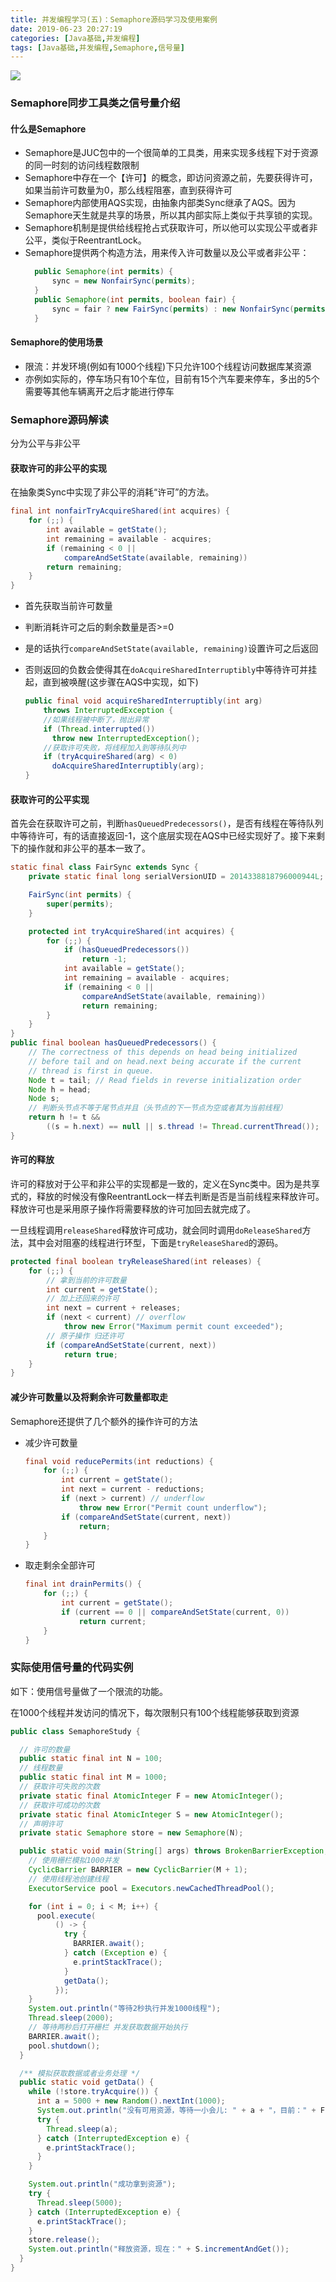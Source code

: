 ```yaml
---
title: 并发编程学习(五)：Semaphore源码学习及使用案例
date: 2019-06-23 20:27:19
categories: [Java基础,并发编程]
tags: [Java基础,并发编程,Semaphore,信号量]
---
```


![](fm.png)



<!--more-->

### Semaphore同步工具类之信号量介绍
#### 什么是Semaphore
- Semaphore是JUC包中的一个很简单的工具类，用来实现多线程下对于资源的同一时刻的访问线程数限制
- Semaphore中存在一个【许可】的概念，即访问资源之前，先要获得许可，如果当前许可数量为0，那么线程阻塞，直到获得许可
- Semaphore内部使用AQS实现，由抽象内部类Sync继承了AQS。因为Semaphore天生就是共享的场景，所以其内部实际上类似于共享锁的实现。
- Semaphore机制是提供给线程抢占式获取许可，所以他可以实现公平或者非公平，类似于ReentrantLock。
- Semaphore提供两个构造方法，用来传入许可数量以及公平或者非公平：
  ```java
    public Semaphore(int permits) {
        sync = new NonfairSync(permits);
    }
    public Semaphore(int permits, boolean fair) {
        sync = fair ? new FairSync(permits) : new NonfairSync(permits);
    }
  ```

#### Semaphore的使用场景
- 限流：并发环境(例如有1000个线程)下只允许100个线程访问数据库某资源
- 亦例如实际的，停车场只有10个车位，目前有15个汽车要来停车，多出的5个需要等其他车辆离开之后才能进行停车

### Semaphore源码解读
分为公平与非公平
#### 获取许可的非公平的实现 
在抽象类Sync中实现了非公平的消耗“许可”的方法。
```java
final int nonfairTryAcquireShared(int acquires) {
    for (;;) {
        int available = getState();
        int remaining = available - acquires;
        if (remaining < 0 ||
        	compareAndSetState(available, remaining))
        return remaining;
    }
}
```

- 首先获取当前许可数量

- 判断消耗许可之后的剩余数量是否>=0

- 是的话执行`compareAndSetState(available, remaining)`设置许可之后返回

- 否则返回的负数会使得其在`doAcquireSharedInterruptibly`中等待许可并挂起，直到被唤醒(这步骤在AQS中实现，如下)
	

  
  ```java
  public final void acquireSharedInterruptibly(int arg)
      throws InterruptedException {
      //如果线程被中断了，抛出异常
      if (Thread.interrupted())
      	throw new InterruptedException();
      //获取许可失败，将线程加入到等待队列中
      if (tryAcquireShared(arg) < 0)
      	doAcquireSharedInterruptibly(arg);
  }
  ```
	
#### 获取许可的公平实现

首先会在获取许可之前，判断`hasQueuedPredecessors()`，是否有线程在等待队列中等待许可，有的话直接返回-1，这个底层实现在AQS中已经实现好了。接下来剩下的操作就和非公平的基本一致了。

```java
static final class FairSync extends Sync {
    private static final long serialVersionUID = 2014338818796000944L;

    FairSync(int permits) {
        super(permits);
    }

    protected int tryAcquireShared(int acquires) {
        for (;;) {
            if (hasQueuedPredecessors())
                return -1;
            int available = getState();
            int remaining = available - acquires;
            if (remaining < 0 ||
                compareAndSetState(available, remaining))
                return remaining;
        }
    }
}
public final boolean hasQueuedPredecessors() {
    // The correctness of this depends on head being initialized
    // before tail and on head.next being accurate if the current
    // thread is first in queue.
    Node t = tail; // Read fields in reverse initialization order
    Node h = head;
    Node s;
    // 判断头节点不等于尾节点并且（头节点的下一节点为空或者其为当前线程）
    return h != t &&
        ((s = h.next) == null || s.thread != Thread.currentThread());
}
```

#### 许可的释放

许可的释放对于公平和非公平的实现都是一致的，定义在Sync类中。因为是共享式的，释放的时候没有像ReentrantLock一样去判断是否是当前线程来释放许可。释放许可也是采用原子操作将需要释放的许可加回去就完成了。

一旦线程调用`releaseShared`释放许可成功，就会同时调用`doReleaseShared`方法，其中会对阻塞的线程进行环型，下面是`tryReleaseShared`的源码。

```java
protected final boolean tryReleaseShared(int releases) {
    for (;;) {
        // 拿到当前的许可数量
        int current = getState();
        // 加上还回来的许可
        int next = current + releases;
        if (next < current) // overflow
            throw new Error("Maximum permit count exceeded");
        // 原子操作 归还许可
        if (compareAndSetState(current, next))
            return true;
    }
}
```

#### 减少许可数量以及将剩余许可数量都取走

Semaphore还提供了几个额外的操作许可的方法

- 减少许可数量

  ```java
  final void reducePermits(int reductions) {
      for (;;) {
          int current = getState();
          int next = current - reductions;
          if (next > current) // underflow
              throw new Error("Permit count underflow");
          if (compareAndSetState(current, next))
              return;
      }
  }
  ```

- 取走剩余全部许可

  ```java
  final int drainPermits() {
      for (;;) {
          int current = getState();
          if (current == 0 || compareAndSetState(current, 0))
              return current;
      }
  }
  ```

  

### 实际使用信号量的代码实例

如下：使用信号量做了一个限流的功能。

在1000个线程并发访问的情况下，每次限制只有100个线程能够获取到资源

```java
public class SemaphoreStudy {

  // 许可的数量
  public static final int N = 100;
  // 线程数量
  public static final int M = 1000;
  // 获取许可失败的次数
  private static final AtomicInteger F = new AtomicInteger();
  // 获取许可成功的次数
  private static final AtomicInteger S = new AtomicInteger();
  // 声明许可
  private static Semaphore store = new Semaphore(N);

  public static void main(String[] args) throws BrokenBarrierException, InterruptedException {
    // 使用栅栏模拟1000并发
    CyclicBarrier BARRIER = new CyclicBarrier(M + 1);
    // 使用线程池创建线程
    ExecutorService pool = Executors.newCachedThreadPool();

    for (int i = 0; i < M; i++) {
      pool.execute(
          () -> {
            try {
              BARRIER.await();
            } catch (Exception e) {
              e.printStackTrace();
            }
            getData();
          });
    }
    System.out.println("等待2秒执行并发1000线程");
    Thread.sleep(2000);
    // 等待两秒后打开栅栏 并发获取数据开始执行
    BARRIER.await();
    pool.shutdown();
  }

  /** 模拟获取数据或者业务处理 */
  public static void getData() {
    while (!store.tryAcquire()) {
      int a = 5000 + new Random().nextInt(1000);
      System.out.println("没有可用资源，等待一小会儿: " + a + "，目前：" + F.incrementAndGet());
      try {
        Thread.sleep(a);
      } catch (InterruptedException e) {
        e.printStackTrace();
      }
    }

    System.out.println("成功拿到资源");
    try {
      Thread.sleep(5000);
    } catch (InterruptedException e) {
      e.printStackTrace();
    }
    store.release();
    System.out.println("释放资源，现在：" + S.incrementAndGet());
  }
}

```

